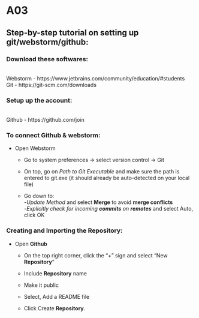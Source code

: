 # A03
<!DOCTYPE html>

## Step-by-step tutorial on setting up git/webstorm/github: ##

### Download these softwares: ###
<br>
Webstorm - https://www.jetbrains.com/community/education/#students
<br>
Git - https://git-scm.com/downloads

### Setup up the account: ###
<br>
Github - https://github.com/join 

### To connect Github & webstorm: ###
- Open Webstorm
  - Go to system preferences → select version control → Git
  
  - On top, go on _Path to Git Executable_ and make sure the path is entered to git.exe (it should already be auto-detected on your local file)
  
  - Go down to:
    <br>
         -_Update Method_ and select **Merge** to avoid **merge conflicts**
    <br>
         -_Explicitly check for incoming **commits** on **remotes**_ and select Auto, click OK

### Creating and Importing the **Repository**: ###

- Open **Github**
  - On the top right corner, click the “+” sign and select “New **Repository**”
  
  - Include **Repository** name
  
  - Make it public
  
  - Select, Add a README file
  
  - Click Create **Repository**.
  
